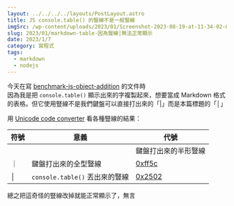 ```yaml
---
layout: ../../../../layouts/PostLayout.astro
title: JS console.table() 的豎線不是一般豎線
imgSrc: /wp-content/uploads/2023/01/Screenshot-2023-08-19-at-11-34-02-Online-Node.js-Compiler-node.png
slug: 2023/01/markdown-table-因為豎線│無法正常顯示
date: 2023/1/7
category: 寫程式
tags: 
  - markdown
  - nodejs
---
```


  
今天在寫 [benchmark-js-object-addition](https://github.com/artyomliou/benchmark-js-object-addition) 的文件時<br>
因為我是把 `console.table()` 顯示出來的字複製起來，想要當成 Markdown 格式的表格。但它使用豎線不是我們鍵盤可以直接打出來的「|」而是本篇標題的「│」



  
用 [Unicode code converter](https://r12a.github.io/app-conversion/) 看各種豎線的結果：



  
  
 | 符號 | 意義 | 代號 |  
 | --- | --- | --- |   
 | | | 鍵盤打出來的半形豎線 | [0x7c](https://unicodemap.org/details/0x007c/index.html) |  
 | ｜ | 鍵盤打出來的全型豎線 | [0xff5c](https://unicodemap.org/details/0xFF5C/index.html) |  
 | │ | `console.table()` 丟出來的豎線 | [0x2502](https://unicodemap.org/details/0x2502/index.html)



  
總之把這奇怪的豎線改掉就能正常顯示了，無言
